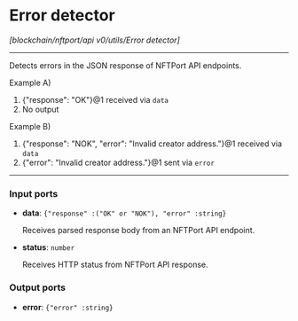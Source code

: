 # Error detector

_[blockchain/nftport/api v0/utils/Error detector]_

---

Detects errors in the JSON response of NFTPort API endpoints.  
  
Example A)  
1. {"response": "OK"}@1 received via `data`  
2. No output  
  
Example B)  
1. {"response": "NOK", "error": "Invalid creator address."}@1 received via `data`  
2. {"error": "Invalid creator address."}@1 sent via `error`  

---

### Input ports

* __data__: ` {"response" :("OK" or "NOK"), "error" :string} `

    Receives parsed response body from an NFTPort API endpoint.


* __status__: ` number `

    Receives HTTP status from NFTPort API response.

### Output ports

* __error__: ` {"error" :string} `

